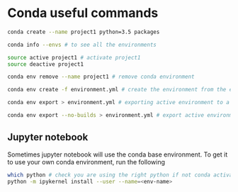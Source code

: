 # Conda useful commands
```bash
conda create --name project1 python=3.5 packages
```
```bash
conda info --envs # to see all the environments
```
```bash
source active project1 # activate project1
source deactive project1 
```
```bash
conda env remove --name project1 # remove conda environment
```
```bash
conda env create -f environment.yml # create the environment from the environment.yml file
```
```bash
conda env export > environment.yml # exporting active environment to a new file
```
```bash
conda env export --no-builds > environment.yml # export active environment to a new file w/o builds
```

## Jupyter notebook
Sometimes jupyter notebook will use the conda base environment. To get it to use your own conda environment, run the following
```bash
which python # check you are using the right python if not conda activate your environment
python -m ipykernel install --user --name=<env-name>
```